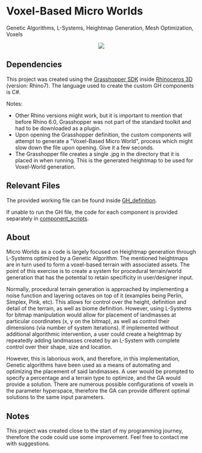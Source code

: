 # Voxel-Based Micro Worlds
 Genetic Algorithms, L-Systems, Heightmap Generation, Mesh Optimization, Voxels
 
<p align="center">
  <img src="https://github.com/calincraiu/Voxel-Based-Micro-Worlds/blob/main/images/Micro-Worlds-GIF.gif">
</p>
 
 ## Dependencies  
 This project was created using the [Grasshopper SDK](https://developer.rhino3d.com/api/grasshopper/html/723c01da-9986-4db2-8f53-6f3a7494df75.htm) inside [Rhinoceros 3D](https://www.rhino3d.com/) (version: Rhino7). The language used to create the custom GH components is C#. 
 
 Notes:  
 - Other Rhino versions might work, but it is important to mention that before Rhino 6.0, Grasshopper was not part of the standard toolkit and had to be downloaded as a plugin.  
 -  Upon opening the Grasshopper definition, the custom components will attempt to generate a "Voxel-Based Micro World", process which might slow down the file upon opening. Give it a few seconds. 
 -  The Grasshopper file creates a single .jpg in the directory that it is placed in when running. This is the generated heightmap to be used for Voxel-World generation.
 
 ## Relevant Files
The provided working file can be found inside [GH_definition](https://github.com/calincraiu/Voxel-Based-Micro-Worlds/tree/main/GH_definition).

If unable to run the GH file, the code for each component is provided separately in [component_scripts](https://github.com/calincraiu/Voxel-Based-Micro-Worlds/tree/main/component_scripts).  

 ## About  
Micro Worlds as a code is largely focused on Heightmap generation through L-Systems optimized by a Genetic Algorithm. The mentioned heightmaps are in turn used to form a voxel-based terrain with associated assets. The point of this exercise is to create a system for procedural terrain/world generation that has the potential to retain specificity in user/designer input.
   
Normally, procedural terrain generation is approached by implementing a noise function and layering octaves on top of it (examples being Perlin, Simplex, Pink, etc). This allows for control over the height, definition and detail of the terrain, as well as biome definition. However, using L-Systems for bitmap manipulation would allow for placement of landmasses at particular coordinates (x, y on the bitmap), as well as control their dimensions (via number of system iterations). If implemented without additional algorithmic intervention, a user could create a heightmap by repeatedly adding landmasses created by an L-System with complete control over their shape, size and location. 

However, this is laborious work, and therefore, in this implementation, Genetic algorithms have been used as a means of automating and optimizing the placement of said landmasses. A user would be prompted to specify a percentage and a terrain type to optimize, and the GA would provide a solution. There are numerous possible configurations of voxels in the parameter hyperspace, therefore the GA can provide different optimal solutions to the same input parameters.  

## Notes  
This project was created close to the start of my programming journey, therefore the code could use some improvement. Feel free to contact me with suggestions.
